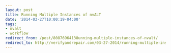 ```yaml
---
layout: post 
title: Running Multiple Instances of nvALT 
date: '2014-03-27T10:00:19-04:00' 
tags: 
- nvalt 
- workflow 
redirect_from: /post/80876964138unning-multiple-instances-of-nvalt/
redirect_to: http://verifyandrepair.com/03-27-2014/running-multiple-instances-of-nvalt
---
```


